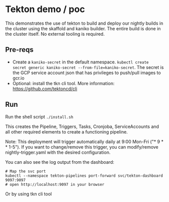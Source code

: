 # Tekton demo / poc

This demonstrates the use of tekton to build and deploy our nightly builds in the cluster using the skaffold and kaniko builder.
The entire build is done in the cluster itself. No external tooling is required.

## Pre-reqs

* Create a `kaniko-secret` in the default namespace. `kubectl create secret generic kaniko-secret --from-file=kaniko-secret`.
   The secret is the GCP service account json that has privileges to push/pull images to gcr.io
* Optional: install the tkn cli tool. More information: https://github.com/tektoncd/cli


## Run

Run the shell script `./install.sh`

This creates the Pipeline, Triggers, Tasks, Cronjoba, ServiceAccounts and all other required elements to create a functioning pipeline. 

Note: This deployment will trigger automatically daily at 9:00 Mon-Fri ("* 9 * * 1-5"). If you want to change/remove this trigger, you can modify/remove nightly-trigger.yaml with the desired configuration.

You can also see the log output from the dashboard:

```
# Map the svc port
kubectl --namespace tekton-pipelines port-forward svc/tekton-dashboard 9097:9097
# open http://localhost:9097 in your browser
```
Or by using tkn cli tool

